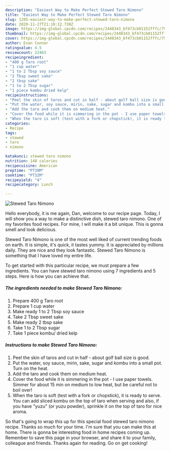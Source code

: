 ```yaml
---
description: "Easiest Way to Make Perfect Stewed Taro Nimono"
title: "Easiest Way to Make Perfect Stewed Taro Nimono"
slug: 1295-easiest-way-to-make-perfect-stewed-taro-nimono
date: 2020-11-27T21:10:12.730Z
image: https://img-global.cpcdn.com/recipes/2448343_bf473cb01152fffc/751x532cq70/stewed-taro-nimono-recipe-main-photo.jpg
thumbnail: https://img-global.cpcdn.com/recipes/2448343_bf473cb01152fffc/751x532cq70/stewed-taro-nimono-recipe-main-photo.jpg
cover: https://img-global.cpcdn.com/recipes/2448343_bf473cb01152fffc/751x532cq70/stewed-taro-nimono-recipe-main-photo.jpg
author: Evan Conner
ratingvalue: 4.5
reviewcount: 22463
recipeingredient:
- "400 g Taro root"
- "1 cup water"
- "1 to 2 Tbsp soy sauce"
- "2 Tbsp sweet sake"
- "2 tbsp sake"
- "1 to 2 Tbsp sugar"
- "1 piece kombu dried kelp"
recipeinstructions:
- "Peel the skin of taros and cut in half - about golf ball size is good."
- "Put the water, soy sauce, mirin, sake, sugar and kombu into a small pot. Turn on the heat."
- "Add the taro and cook them on medium heat."
- "Cover the food while it is simmering in the pot - I use paper towels. Simmer for about 15 min on medium to low heat, but be careful not to boil over!"
- "When the taro is soft (test with a fork or chopstick), it is ready to serve. You can add sliced kombu on the top of taro when serving and also, if you have &#34;yuzu&#34; (or yuzu powder), sprinkle it on the top of taro for nice aroma."
categories:
- Recipe
tags:
- stewed
- taro
- nimono

katakunci: stewed taro nimono 
nutrition: 148 calories
recipecuisine: American
preptime: "PT39M"
cooktime: "PT32M"
recipeyield: "4"
recipecategory: Lunch

---
```



![Stewed Taro Nimono](https://img-global.cpcdn.com/recipes/2448343_bf473cb01152fffc/751x532cq70/stewed-taro-nimono-recipe-main-photo.jpg)

Hello everybody, it is me again, Dan, welcome to our recipe page. Today, I will show you a way to make a distinctive dish, stewed taro nimono. One of my favorites food recipes. For mine, I will make it a bit unique. This is gonna smell and look delicious.

Stewed Taro Nimono is one of the most well liked of current trending foods on earth. It is simple, it's quick, it tastes yummy. It is appreciated by millions daily. They are nice and they look fantastic. Stewed Taro Nimono is something that I have loved my entire life.




To get started with this particular recipe, we must prepare a few ingredients. You can have stewed taro nimono using 7 ingredients and 5 steps. Here is how you can achieve that.

<!--inarticleads1-->

##### The ingredients needed to make Stewed Taro Nimono:

1. Prepare 400 g Taro root
1. Prepare 1 cup water
1. Make ready 1 to 2 Tbsp soy sauce
1. Take 2 Tbsp sweet sake
1. Make ready 2 tbsp sake
1. Take 1 to 2 Tbsp sugar
1. Take 1 piece kombu/ dried kelp




<!--inarticleads2-->

##### Instructions to make Stewed Taro Nimono:

1. Peel the skin of taros and cut in half - about golf ball size is good.
1. Put the water, soy sauce, mirin, sake, sugar and kombu into a small pot. Turn on the heat.
1. Add the taro and cook them on medium heat.
1. Cover the food while it is simmering in the pot - I use paper towels. Simmer for about 15 min on medium to low heat, but be careful not to boil over!
1. When the taro is soft (test with a fork or chopstick), it is ready to serve. You can add sliced kombu on the top of taro when serving and also, if you have &#34;yuzu&#34; (or yuzu powder), sprinkle it on the top of taro for nice aroma.




So that's going to wrap this up for this special food stewed taro nimono recipe. Thanks so much for your time. I'm sure that you can make this at home. There is gonna be interesting food in home recipes coming up. Remember to save this page in your browser, and share it to your family, colleague and friends. Thanks again for reading. Go on get cooking!
